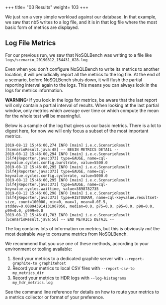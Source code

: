 +++
title= "03 Results"
weight= 103
+++

We just ran a very simple workload against our database. In that example, we saw that nb5
writes to a log file, and it is in that log file where the most basic form of metrics are displayed.

## Log File Metrics

For our previous run, we saw that NoSQLBench was writing to a 
file like `logs/scenario_20190812_154431_028.log`

Even when you don't configure NoSQLBench to write its metrics to another location, it will
periodically report all the metrics to the log file. At the end of a scenario, before NoSQLBench
shuts down, it will flush the partial reporting interval again to the logs. This means you can
always look in the logs for metrics information.

**WARNING:**
If you look in the logs for metrics, be aware that the last report will only contain a partial
interval of results. When looking at the last partial window, only metrics which average over time
or which compute the mean for the whole test will be meaningful.

Below is a sample of the log that gives us our basic metrics. There is a lot to digest here, for now
we will only focus a subset of the most important metrics.

```
2019-08-12 15:46:00,274 INFO [main] i.e.c.ScenarioResult [ScenarioResult.java:48] -- BEGIN METRICS DETAIL --
2019-08-12 15:46:00,294 INFO [main] i.e.c.ScenarioResult [Slf4jReporter.java:373] type=GAUGE, name=cql-keyvalue.cycles.config.burstrate, value=5500.0
2019-08-12 15:46:00,295 INFO [main] i.e.c.ScenarioResult [Slf4jReporter.java:373] type=GAUGE, name=cql-keyvalue.cycles.config.cyclerate, value=5000.0
2019-08-12 15:46:00,295 INFO [main] i.e.c.ScenarioResult [Slf4jReporter.java:373] type=GAUGE, name=cql-keyvalue.cycles.waittime, value=3898782735
2019-08-12 15:46:00,298 INFO [main] i.e.c.ScenarioResult [Slf4jReporter.java:373] type=HISTOGRAM, name=cql-keyvalue.resultset-size, count=100000, min=0, max=1, mean=8.0E-5, stddev=0.008943914131967056, median=0.0, p75=0.0, p95=0.0, p98=0.0, p99=0.0, p999=0.0
2019-08-12 15:46:01,703 INFO [main] i.e.c.ScenarioResult [ScenarioResult.java:56] -- END METRICS DETAIL --
```

The log contains lots of information on metrics, but this is obviously _not_ the most desirable way
to consume metrics from NoSQLBench.

We recommend that you use one of these methods, according to your environment or tooling available:

1. Send your metrics to a dedicated graphite server with `--report-graphite-to graphitehost`
2. Record your metrics to local CSV files with `--report-csv-to my_metrics_dir`
3. Record your metrics to HDR logs with `--log-histograms my_hdr_metrics.log`

See the command line reference for details on how to route your metrics to a metrics collector or
format of your preference.
